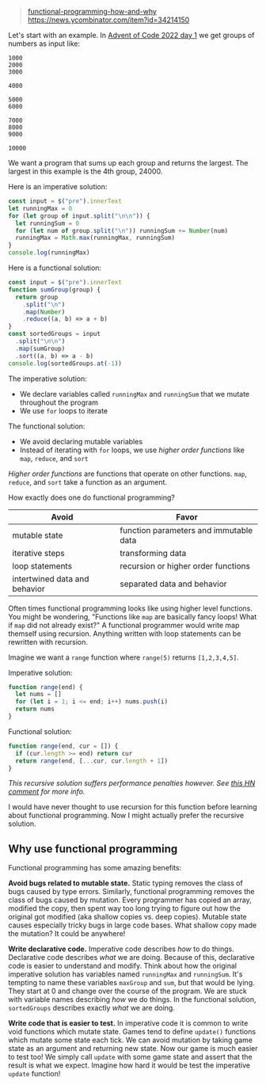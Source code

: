 
> [functional-programming-how-and-why](https://onsclom.bearblog.dev/functional-programming-how-and-why/)  
> https://news.ycombinator.com/item?id=34214150

Let's start with an example. In [Advent of Code 2022 day 1](https://adventofcode.com/2022/day/1) we get groups of numbers as input like:

```shell
1000
2000
3000

4000

5000
6000

7000
8000
9000

10000
```

We want a program that sums up each group and returns the largest. The largest in this example is the 4th group, 24000.

Here is an imperative solution:

```js
const input = $("pre").innerText
let runningMax = 0
for (let group of input.split("\n\n")) {
  let runningSum = 0
  for (let num of group.split("\n")) runningSum += Number(num)
  runningMax = Math.max(runningMax, runningSum)
}
console.log(runningMax)
```

Here is a functional solution:

```js
const input = $("pre").innerText
function sumGroup(group) {
  return group
    .split("\n")
    .map(Number)
    .reduce((a, b) => a + b)
}
const sortedGroups = input
  .split("\n\n")
  .map(sumGroup)
  .sort((a, b) => a - b)
console.log(sortedGroups.at(-1))
```

The imperative solution:

- We declare variables called `runningMax` and `runningSum` that we mutate throughout the program
- We use `for` loops to iterate

The functional solution:

- We avoid declaring mutable variables
- Instead of iterating with `for` loops, we use _higher order functions_ like `map`, `reduce`, and `sort`

_Higher order functions_ are functions that operate on other functions. `map`, `reduce`, and `sort` take a function as an argument.

How exactly does one do functional programming?

| Avoid                         | Favor                                  |
| ----------------------------- | -------------------------------------- |
| mutable state                 | function parameters and immutable data |
| iterative steps               | transforming data                      |
| loop statements               | recursion or higher order functions    |
| intertwined data and behavior | separated data and behavior            |

Often times functional programming looks like using higher level functions. You might be wondering, "Functions like `map` are basically fancy loops! What if `map` did not already exist?" A functional programmer would write map themself using recursion. Anything written with loop statements can be rewritten with recursion.

Imagine we want a `range` function where `range(5)` returns `[1,2,3,4,5]`.

Imperative solution:

```js
function range(end) {
  let nums = []
  for (let i = 1; i <= end; i++) nums.push(i)
  return nums
}
```

Functional solution:

```js
function range(end, cur = []) {
  if (cur.length >= end) return cur
  return range(end, [...cur, cur.length + 1])
}
```

_This recursive solution suffers performance penalties however. See [this HN comment](https://news.ycombinator.com/item?id=34214150#34215700) for more info._

I would have never thought to use recursion for this function before learning about functional programming. Now I might actually prefer the recursive solution.

## Why use functional programming

Functional programming has some amazing benefits:

**Avoid bugs related to mutable state.** Static typing removes the class of bugs caused by type errors. Similarly, functional programming removes the class of bugs caused by mutation. Every programmer has copied an array, modified the copy, then spent way too long trying to figure out how the original got modified (aka shallow copies vs. deep copies). Mutable state causes especially tricky bugs in large code bases. What shallow copy made the mutation? It could be anywhere!

**Write declarative code.** Imperative code describes _how_ to do things. Declarative code describes _what_ we are doing. Because of this, declarative code is easier to understand and modify. Think about how the original imperative solution has variables named `runningMax` and `runningSum`. It's tempting to name these variables `maxGroup` and `sum`, but that would be lying. They start at 0 and change over the course of the program. We are stuck with variable names describing _how_ we do things. In the functional solution, `sortedGroups` describes exactly _what_ we are doing.

**Write code that is easier to test.** In imperative code it is common to write void functions which mutate state. Games tend to define `update()` functions which mutate some state each tick. We can avoid mutation by taking game state as an argument and returning new state. Now our game is much easier to test too! We simply call `update` with some game state and assert that the result is what we expect. Imagine how hard it would be test the imperative `update` function!
